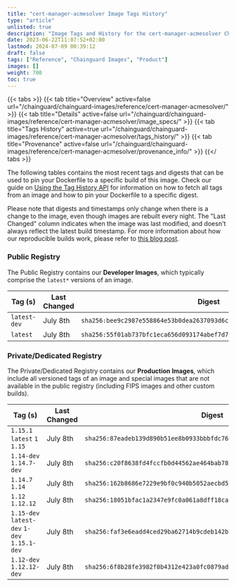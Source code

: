 ```yaml
---
title: "cert-manager-acmesolver Image Tags History"
type: "article"
unlisted: true
description: "Image Tags and History for the cert-manager-acmesolver Chainguard Image"
date: 2023-06-22T11:07:52+02:00
lastmod: 2024-07-09 00:39:12
draft: false
tags: ["Reference", "Chainguard Images", "Product"]
images: []
weight: 700
toc: true
---
```


{{< tabs >}}
{{< tab title="Overview" active=false url="/chainguard/chainguard-images/reference/cert-manager-acmesolver/" >}}
{{< tab title="Details" active=false url="/chainguard/chainguard-images/reference/cert-manager-acmesolver/image_specs/" >}}
{{< tab title="Tags History" active=true url="/chainguard/chainguard-images/reference/cert-manager-acmesolver/tags_history/" >}}
{{< tab title="Provenance" active=false url="/chainguard/chainguard-images/reference/cert-manager-acmesolver/provenance_info/" >}}
{{</ tabs >}}

The following tables contains the most recent tags and digests that can be used to pin your Dockerfile to a specific build of this image. Check our guide on [Using the Tag History API](/chainguard/chainguard-images/using-the-tag-history-api/) for information on how to fetch all tags from an image and how to pin your Dockerfile to a specific digest.

Please note that digests and timestamps only change when there is a change to the image, even though images are rebuilt every night. The "Last Changed" column indicates when the image was last modified, and doesn't always reflect the latest build timestamp. For more information about how our reproducible builds work, please refer to [this blog post](https://www.chainguard.dev/unchained/reproducing-chainguards-reproducible-image-builds).

### Public Registry
The Public Registry contains our **Developer Images**, which typically comprise the `latest*` versions of an image.

| Tag (s)       | Last Changed | Digest                                                                    |
|---------------|--------------|---------------------------------------------------------------------------|
|  `latest-dev` | July 8th     | `sha256:bee9c2987e558864e53b0dea2637093d6caa72bd1ba4a7bc6e95e83a3e0cd0ba` |
|  `latest`     | July 8th     | `sha256:55f01ab737bfc1eca656d093174abef7d77cb141761dc2da9eacf95015ddd625` |


### Private/Dedicated Registry
The Private/Dedicated Registry contains our **Production Images**, which include all versioned tags of an image and special images that are not available in the public registry (including FIPS images and other custom builds).

| Tag (s)                                       | Last Changed | Digest                                                                    |
|-----------------------------------------------|--------------|---------------------------------------------------------------------------|
|  `1.15.1` `latest` `1` `1.15`                 | July 8th     | `sha256:87eadeb139d890b51ee8b0933bbbfdc769c4f6eee1e489a1fc8c01190ff72b9b` |
|  `1.14-dev` `1.14.7-dev`                      | July 8th     | `sha256:c20f8638fd4fccfb0d44562ae464bab7814beace77fa2e8ea680f8a6ad165b5e` |
|  `1.14.7` `1.14`                              | July 8th     | `sha256:162b8686e7229e9bf0c940b5052aecbd5b93b8410be7666e8d798104f9acf155` |
|  `1.12` `1.12.12`                             | July 8th     | `sha256:18051bfac1a2347e9fc0a061a8dff18cadd9163fae4028ca084de100dbe6a454` |
|  `1.15-dev` `latest-dev` `1-dev` `1.15.1-dev` | July 8th     | `sha256:faf3e6eadd4ced29ba62714b9cdeb142bcc7b7db81d9e6939a88295468867aa3` |
|  `1.12-dev` `1.12.12-dev`                     | July 8th     | `sha256:6f8b28fe3982f0b4312e423a0fc0879ad4ea4c69dcd4abe0f8e2e54d8721e29a` |

